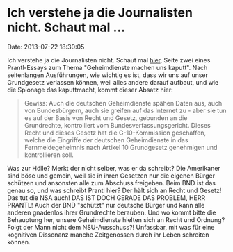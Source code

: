 Ich verstehe ja die Journalisten nicht. Schaut mal \...
=======================================================

Date: 2013-07-22 18:30:05

Ich verstehe ja die Journalisten nicht. Schaut mal
[hier](http://sz.de/1.1726074-2), Seite zwei eines Prantl-Essays zum
Thema \"Geheimdienste machen uns kaputt\". Nach seitenlangen
Ausführungen, wie wichtig es ist, dass wir uns auf unser Grundgesetz
verlassen können, weil alles andere darauf aufbaut, und wie die Spionage
das kaputtmacht, kommt dieser Absatz hier:

> Gewiss: Auch die deutschen Geheimdienste spähen Daten aus, auch von
> Bundesbürgern, auch sie greifen auf das Internet zu - aber sie tun es
> auf der Basis von Recht und Gesetz, gebunden an die Grundrechte,
> kontrolliert vom Bundesverfassungsgericht. Dieses Recht und dieses
> Gesetz hat die G-10-Kommission geschaffen, welche die Eingriffe der
> deutschen Geheimdienste in das Fernmeldegeheimnis nach Artikel 10
> Grundgesetz genehmigen und kontrollieren soll.

Was zur Hölle? Merkt der nicht selber, was er da schreibt? Die
Amerikaner sind böse und gemein, weil sie in ihren Gesetzen nur die
eigenen Bürger schützen und ansonsten alle zum Abschuss freigeben. Beim
BND ist das genau so, und was schreibt Prantl hier? Der hält sich an
Recht und Gesetz! Das tut die NSA auch! DAS IST DOCH GERADE DAS PROBLEM,
HERR PRANTL! Auch der BND \"schützt\" nur deutsche Bürger und kann alle
anderen gnadenlos ihrer Grundrechte berauben. Und wo kommt bitte die
Behauptung her, unsere Geheimdienste hielten sich an Recht und Ordnung?
Folgt der Mann nicht dem NSU-Ausschuss?! Unfassbar, mit was für eine
kognitiven Dissonanz manche Zeitgenossen durch ihr Leben schreiten
können.
